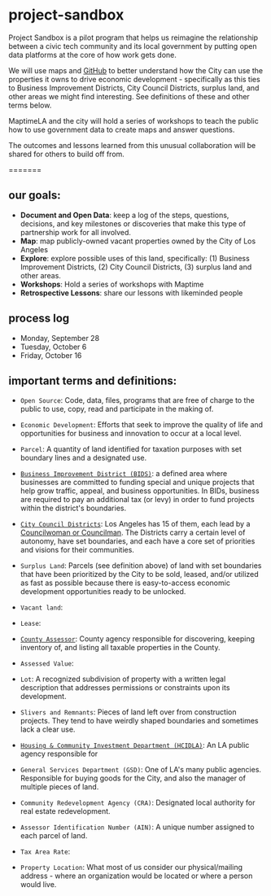 # project-sandbox

Project Sandbox is a pilot program that helps us reimagine the relationship between a civic tech community and its local government by putting open data platforms at the core of how work gets done.

We will use maps and [GitHub](http://github.com) to better understand how the City can use the properties it owns to drive economic development - specifically as this ties to Business Improvement Districts, City Council Districts, surplus land, and other areas we might find interesting. See definitions of these and other terms below.

MaptimeLA and the city will hold a series of workshops to teach the public how to use government data to create maps and answer questions.

The outcomes and lessons learned from this unusual collaboration will be shared for others to build off from.

=======

## our goals:
- **Document and Open Data**: keep a log of the steps, questions, decisions, and key milestones or discoveries that make this type of partnership work for all involved.
- **Map**: map publicly-owned vacant properties owned by the City of Los Angeles
- **Explore**: explore possible uses of this land, specifically: (1) Business Improvement Districts, (2) City Council Districts, (3) surplus land and other areas.
- **Workshops**: Hold a series of workshops with Maptime
- **Retrospective Lessons**: share our lessons with likeminded people

## process log

- Monday, September 28
- Tuesday, October 6
- Friday, October 16

## important terms and definitions:

- `Open Source`: Code, data, files, programs that are free of charge to the public to use, copy, read and participate in the making of.

- `Economic Development`: Efforts that seek to improve the quality of life and opportunities for business and innovation to occur at a local level.  

- `Parcel`: A quantity of land identified for taxation purposes with set boundary lines and a designated use.

- [`Business Improvement District (BIDS)`](https://www.google.com/maps/d/u/0/viewer?mid=zqfUVml1aEPw.kbxWlCihicZQ): a defined area where businesses are committed to funding special and unique projects that help grow traffic, appeal, and business opportunities. In BIDs, business are required to pay an additional tax (or levy) in order to fund projects within the district's boundaries.

- [`City Council Districts`](http://boundaries.latimes.com/set/la-city-council-districts-2012): Los Angeles has 15 of them, each lead by a [Councilwoman or Councilman](http://council.lacity.org/Directory/index.htm). The Districts carry a certain level of autonomy, have set boundaries, and each have a core set of priorities and visions for their communities.

- `Surplus Land`: Parcels (see definition above) of land with set boundaries that have been prioritized by the City to be sold, leased, and/or utilized as fast as possible because there is easy-to-access economic development opportunities ready to be unlocked.

- `Vacant land`:

- `Lease`:

- [`County Assessor`](http://maps.assessor.lacounty.gov/GVH_2_2/Index.html?configBase=http://maps.assessor.lacounty.gov/Geocortex/Essentials/REST/sites/PAIS/viewers/PAIS_hv/virtualdirectory/Resources/Config/Default): County agency responsible for discovering, keeping inventory of, and listing all taxable properties in the County.

- `Assessed Value`:

- `Lot`: A recognized subdivision of property with a written legal description that addresses permissions or constraints upon its development.

- `Slivers and Remnants`: Pieces of land left over from construction projects. They tend to have weirdly shaped boundaries and sometimes lack a clear use.

- [`Housing & Community Investment Department (HCIDLA)`](http://hcidla.lacity.org/residents-participants): An LA public agency responsible for

- `General Services Department (GSD)`: One of LA's many public agencies. Responsible for buying goods for the City, and also the manager of multiple pieces of land.

- `Community Redevelopment Agency (CRA)`: Designated local authority for real estate redevelopment.

- `Assessor Identification Number (AIN)`: A unique number assigned to each parcel of land.

- `Tax Area Rate`:

- `Property Location`: What most of us consider our physical/mailing address - where an organization would be located or where a person would live.
